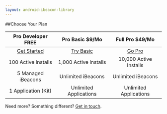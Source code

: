 ```yaml
---
layout: android-ibeacon-library
---
```


##Choose Your Plan

Pro Developer FREE  | Pro Basic $9/Mo       | Full Pro $49/Mo
:------------------:|:---------------------:|:---------:
<a href='https://staging.proximitykit.com/android-download' class='btn-rad-blue'>Get Started</a>         | <a href='http://kracken-staging.herokuapp.com/orders/new?sku=7&source=proximitykit&plan=android-developer' class='btn-rad-blue'>Try Basic</a>             | <a href='http://kracken-staging.herokuapp.com/orders/new?sku=8&source=proximitykit&plan=android-developer' class='btn-rad-blue'>Go Pro</a>
100 Active Installs | 1,000 Active Installs | 10,000 Active Installs
5 Managed iBeacons  | Unlimited iBeacons    | Unlimited iBeacons
1 Application (Kit) | Unlimited Applications| Unlimited Applications

Need more? Something different? [Get in touch](http://radiusnetworks.com/sales-request.html).



